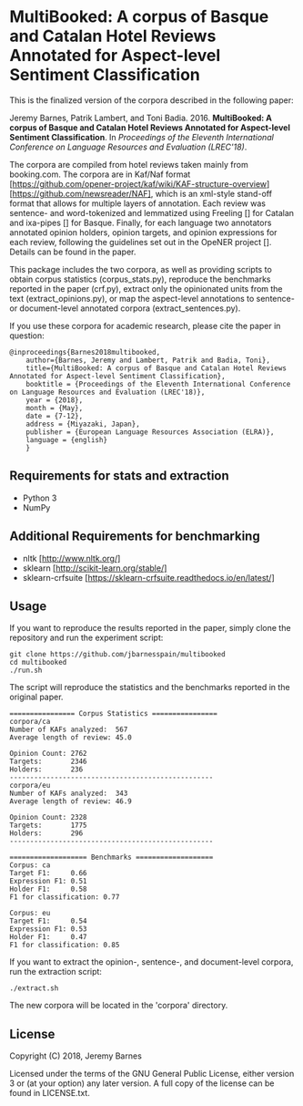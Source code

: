 MultiBooked: A corpus of Basque and Catalan Hotel Reviews Annotated for Aspect-level Sentiment Classification
==============

This is the finalized version of the corpora described in the following paper:

Jeremy Barnes, Patrik Lambert, and Toni Badia. 2016. **MultiBooked: A corpus of Basque and Catalan Hotel Reviews Annotated for Aspect-level Sentiment Classification**. In *Proceedings of the Eleventh International Conference on Language Resources and Evaluation (LREC'18)*.

The corpora are compiled from hotel reviews taken mainly from booking.com. The corpora are in Kaf/Naf format [https://github.com/opener-project/kaf/wiki/KAF-structure-overview] [https://github.com/newsreader/NAF], which is an xml-style stand-off format that allows for multiple layers of annotation. Each review was sentence- and word-tokenized and lemmatized using Freeling [] for Catalan and ixa-pipes [] for Basque. Finally, for each language two annotators annotated opinion holders, opinion targets, and opinion expressions for each review, following the guidelines set out in the OpeNER project []. Details can be found in the paper.

This package includes the two corpora, as well as providing scripts to obtain corpus statistics (corpus_stats.py), reproduce the benchmarks reported in the paper (crf.py), extract only the opinionated units from the text (extract_opinions.py), or map the aspect-level annotations to sentence- or document-level annotated corpora (extract_sentences.py).


If you use these corpora for academic research, please cite the paper in question:
```
@inproceedings{Barnes2018multibooked,
    author={Barnes, Jeremy and Lambert, Patrik and Badia, Toni},
    title={MultiBooked: A corpus of Basque and Catalan Hotel Reviews Annotated for Aspect-level Sentiment Classification},
    booktitle = {Proceedings of the Eleventh International Conference on Language Resources and Evaluation (LREC'18)},
    year = {2018},
    month = {May},
    date = {7-12},
    address = {Miyazaki, Japan},
    publisher = {European Language Resources Association (ELRA)},
    language = {english}
    }
```


Requirements for stats and extraction
--------
- Python 3
- NumPy

Additional Requirements for benchmarking
--------
- nltk [http://www.nltk.org/]
- sklearn [http://scikit-learn.org/stable/]
- sklearn-crfsuite [https://sklearn-crfsuite.readthedocs.io/en/latest/]	


Usage
--------

If you want to reproduce the results reported in the paper, simply clone the repository and run the experiment script:

```
git clone https://github.com/jbarnesspain/multibooked
cd multibooked
./run.sh
```

The script will reproduce the statistics and the benchmarks reported in the original paper.

```
================ Corpus Statistics ================
corpora/ca
Number of KAFs analyzed:  567
Average length of review: 45.0

Opinion Count: 2762
Targets:       2346
Holders:       236
--------------------------------------------------
corpora/eu
Number of KAFs analyzed:  343
Average length of review: 46.9

Opinion Count: 2328
Targets:       1775
Holders:       296
--------------------------------------------------

=================== Benchmarks ===================
Corpus: ca
Target F1:     0.66
Expression F1: 0.51
Holder F1:     0.58
F1 for classification: 0.77

Corpus: eu
Target F1:     0.54
Expression F1: 0.53
Holder F1:     0.47
F1 for classification: 0.85

```

If you want to extract the opinion-, sentence-, and document-level corpora, run the extraction script:
```
./extract.sh

```

The new corpora will be located in the 'corpora' directory.


License
-------

Copyright (C) 2018, Jeremy Barnes

Licensed under the terms of the GNU General Public License, either version 3 or (at your option) any later version. A full copy of the license can be found in LICENSE.txt.
